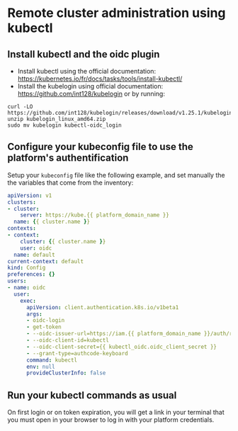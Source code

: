 # Remote cluster administration using kubectl

## Install kubectl and the oidc plugin

 - Install kubectl using the official documentation: https://kubernetes.io/fr/docs/tasks/tools/install-kubectl/
 - Install the kubelogin using official documentation: https://github.com/int128/kubelogin or by running:
 ```shellsession
 curl -LO https://github.com/int128/kubelogin/releases/download/v1.25.1/kubelogin_linux_amd64.zip
 unzip kubelogin_linux_amd64.zip
 sudo mv kubelogin kubectl-oidc_login
 ```

## Configure your kubeconfig file to use the platform's authentification

Setup your `kubeconfig` file like the following example, and set manually the the variables that come from the inventory:
```yaml
apiVersion: v1
clusters:
- cluster:
    server: https://kube.{{ platform_domain_name }}
  name: {{ cluster.name }}
contexts:
- context:
    cluster: {{ cluster.name }}
    user: oidc
  name: default
current-context: default
kind: Config
preferences: {}
users:
- name: oidc
  user:
    exec:
      apiVersion: client.authentication.k8s.io/v1beta1
      args:
      - oidc-login
      - get-token
      - --oidc-issuer-url=https://iam.{{ platform_domain_name }}/auth/realms/{{ keycloak.realm.name }}
      - --oidc-client-id=kubectl
      - --oidc-client-secret={{ kubectl_oidc.oidc_client_secret }}
      - --grant-type=authcode-keyboard
      command: kubectl
      env: null
      provideClusterInfo: false

```

## Run your kubectl commands as usual

On first login or on token expiration, you will get a link in your terminal that you must open in your browser to log in with your platform credentials.